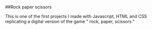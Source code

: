 ##Rock paper scissors

This is one of the first projects I made with Javascript, HTML and CSS replicating a digital version of the game " rock, paper, scissors "



